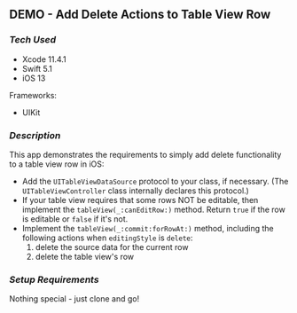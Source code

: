 ## DEMO - Add Delete Actions to Table View Row

### *Tech Used*
* Xcode 11.4.1
* Swift 5.1
* iOS 13

Frameworks:  
- UIKit

### *Description*

This app demonstrates the requirements to simply add delete functionality to a table view row in iOS:

- Add the `UITableViewDataSource` protocol to your class, if necessary. (The `UITableViewController` class internally declares this protocol.)
- If your table view requires that some rows NOT be editable, then implement the `tableView(_:canEditRow:)` method. Return `true` if the row is editable or `false` if it's not.
- Implement the `tableView(_:commit:forRowAt:)` method, including the following actions when `editingStyle` is `delete`:
    1) delete the source data for the current row
    2) delete the table view's row


### *Setup Requirements*

Nothing special - just clone and go!

